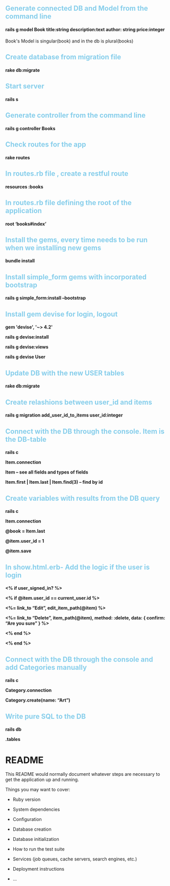 
<h2 style = 'color:skyblue'>Generate connected DB and Model from the command line</h2>
<h4>rails g model Book title:string description:text author: string price:integer</h4>
 <p>Book's Model is singular(book) and in the db is plural(books)</p>
<h2 style = 'color:skyblue'>Create database from migration file</h2>
<h4>rake db:migrate</h4>
<h2 style = 'color:skyblue'>Start server</h2>
<h4>rails s</h4>
<h2 style = 'color:skyblue'>Generate controller from the command line</h2>
<h4>rails g controller Books</h4>
<h2 style = 'color:skyblue'>Check routes for the app</h2>
<h4>rake routes</h4>
<h2 style = 'color:skyblue'>In routes.rb file , create a restful route</h2>
<h4>resources :books</h4>
<h2 style = 'color:skyblue'>In routes.rb file defining the root of the application</h2>
<h4>root ‘books#index’</h4>
<h2 style = 'color:skyblue'> Install the gems, every time needs to be run when we installing new gems</h2>
<h4>bundle install</h4>
<h2 style = 'color:skyblue'>Install simple_form gems with incorporated bootstrap</h2>
<h4>rails g simple_form:install –bootstrap</h4>

<h2 style = 'color:skyblue'>Install gem devise for login, logout</h2>
<h4>
 <p>gem 'devise', '~> 4.2'</p>
 <p>rails g devise:install</p>
 <p>rails g devise:views</p>
 <p>rails g devise User</p>
</h4>
<h2 style = 'color:skyblue'>Update DB with the new USER tables</h2>
<h4>rake db:migrate</h4>

<h2 style = 'color:skyblue'>Create relashions between user_id and items</h2>
<h4>rails g migration add_user_id_to_items user_id:integer</h4>

<h2 style = 'color:skyblue'>Connect with the DB through the console. Item is the DB-table</h2>
<h4>
    <p>rails c</p>
    <p>Item.connection</p>
    <p>Item – see all fields and types of fields</p>
    <p>Item.first | Item.last | Item.find(3) – find by id</p>
</h4>

<h2 style = 'color:skyblue'>Create variables with results from the DB query</h2>
<h4>
    <p>rails c</p>
    <p>Item.connection</p>
    <p>@book = Item.last</p>
    <p>@item.user_id = 1</p>
    <p>@item.save</p>
</h4>
<h2 style = 'color:skyblue'>In show.html.erb- Add the logic if the user is login</h2>
<h4>
    <p><% if user_signed_in? %></p>
    <p><% if @item.user_id == current_user.id %></p>
    <p>	<%= link_to “Edit”, edit_item_path(@item) %></p>
    <p>	<%= link_to “Delete”, item_path(@item), method: :delete, data: { confirm: “Are you sure” } %></p>
    <p> <% end %></p>
    <p><% end %></p>
</h4>

<h2 style = 'color:skyblue'>Connect with the DB through the console and add Categories manually</h2>
<h4>
    <p>rails c</p>
    <p>Category.connection</p>
    <p>Category.create(name: “Art”)</p>
</h4>

<h2 style = 'color:skyblue'>Write pure SQL to the DB</h2>
<h4>
    <p>rails db</p>
    <p>.tables</p>
</h4>





# README

This README would normally document whatever steps are necessary to get the
application up and running.

Things you may want to cover:

* Ruby version

* System dependencies

* Configuration

* Database creation

* Database initialization

* How to run the test suite

* Services (job queues, cache servers, search engines, etc.)

* Deployment instructions

* ...